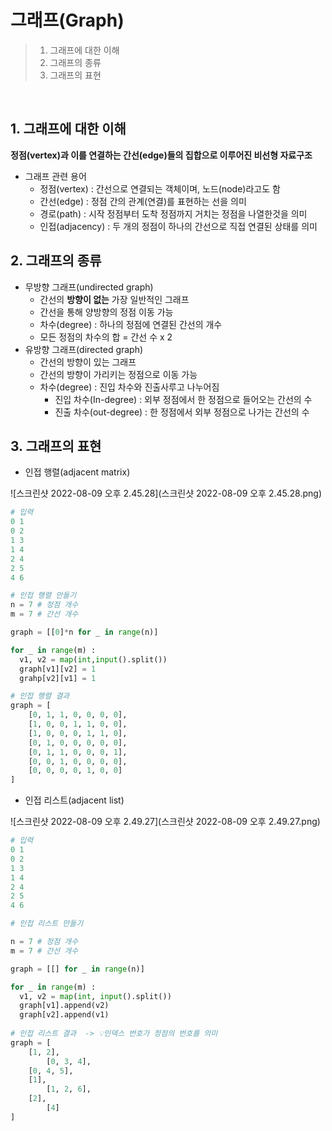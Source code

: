 # 그래프(Graph)

> 1. 그래프에 대한 이해
> 2. 그래프의 종류
> 3. 그래프의 표현

<br>

## 1. 그래프에 대한 이해

**정점(vertex)과 이를 연결하는 간선(edge)들의 집합으로 이루어진 비선형 자료구조**

- 그래프 관련 용어
  - 정점(vertex) : 간선으로 연결되는 객체이며, 노드(node)라고도 함
  - 간선(edge) : 정점 간의 관계(연결)를 표현하는 선을 의미
  - 경로(path) : 시작 정점부터 도착 정점까지 거치는 정점을 나열한것을 의미
  - 인접(adjacency) : 두 개의 정점이 하나의 간선으로 직접 연결된 상태를 의미



## 2. 그래프의 종류

- 무방향 그래프(undirected graph)
  - 간선의 **방향이 없는** 가장 일반적인 그래프
  - 간선을 통해 양방향의 정점 이동 가능
  - 차수(degree) : 하나의 정점에 연결된 간선의 개수
  - 모든 정점의 차수의 합 = 간선 수 x 2 
- 유방향 그래프(directed graph)
  - 간선의 방향이 있는 그래프
  - 간선의 방향이 가리키는 정점으로 이동 가능
  - 차수(degree) : 진입 차수와 진출사루고 나누어짐 
    - 진입 차수(In-degree) : 외부 정점에서 한 정점으로 들어오는 간선의 수 
    - 진출 차수(out-degree) : 한 정점에서 외부 정점으로 나가는 간선의 수 



## 3. 그래프의 표현 

- 인접 행렬(adjacent matrix)

![스크린샷 2022-08-09 오후 2.45.28](스크린샷 2022-08-09 오후 2.45.28.png)

```python
# 입력 
0 1 
0 2 
1 3 
1 4 
2 4 
2 5 
4 6 

# 인접 행렬 만들기
n = 7 # 정점 개수
m = 7 # 간선 개수 

graph = [[0]*n for _ in range(n)]

for _ in range(m) : 
  v1, v2 = map(int,input().split())
  graph[v1][v2] = 1 
  grahp[v2][v1] = 1 

# 인접 행렬 결과 
graph = [
	[0, 1, 1, 0, 0, 0, 0], 
	[1, 0, 0, 1, 1, 0, 0], 
	[1, 0, 0, 0, 1, 1, 0], 
	[0, 1, 0, 0, 0, 0, 0], 
	[0, 1, 1, 0, 0, 0, 1], 
	[0, 0, 1, 0, 0, 0, 0], 
	[0, 0, 0, 0, 1, 0, 0]
]
```



- 인접 리스트(adjacent list)

![스크린샷 2022-08-09 오후 2.49.27](스크린샷 2022-08-09 오후 2.49.27.png)

```python
# 입력 
0 1 
0 2 
1 3 
1 4 
2 4 
2 5 
4 6 

# 인접 리스트 만들기

n = 7 # 정점 개수
m = 7 # 간선 개수

graph = [[] for _ in range(n)]

for _ in range(m) : 
  v1, v2 = map(int, input().split())
  graph[v1].append(v2)
  graph[v2].append(v1)
  
# 인접 리스트 결과  -> 💡인덱스 번호가 정점의 번호를 의미 
graph = [
    [1, 2],
		[0, 3, 4], 
  	[0, 4, 5],
  	[1],
		[1, 2, 6],
  	[2],
		[4]
]
```

